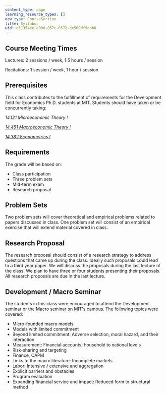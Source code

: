 ```yaml
---
content_type: page
learning_resource_types: []
ocw_type: CourseSection
title: Syllabus
uid: d11354ee-e09d-857c-0572-dc509df9dbb8
---
```


Course Meeting Times
--------------------

Lectures: 2 sessions / week, 1.5 hours / session

Recitations: 1 session / week, 1 hour / session

Prerequisites
-------------

This class contributes to the fulfillment of requirements for the Development field for Economics Ph.D. students at MIT. Students should have taken or be concurrently taking:

_14.121 Microeconomic Theory I_

[_14.451 Macroeconomic Theory I_](/courses/14-451-macroeconomic-theory-i-spring-2007/)

[_14.382 Econometrics I_](/courses/14-382-econometrics-spring-2017/)

Requirements
------------

The grade will be based on:

*   Class participation
*   Three problem sets
*   Mid-term exam
*   Research proposal

Problem Sets
------------

Two problem sets will cover theoretical and empirical problems related to papers discussed in class. One problem set will consist of an empirical exercise that will extend material covered in class.

Research Proposal
-----------------

The research proposal should consist of a research strategy to address questions that came up during the class. Ideally such proposals could lead to a third year paper. We will discuss the proposals during the last lecture of the class. We plan to have three or four students presenting their proposals. All research proposals are due in the last lecture.

Development / Macro Seminar
---------------------------

The students in this class were encouraged to attend the Development seminar or the Macro seminar on MIT's campus. The following topics were covered:

*   Micro-founded macro models
*   Models with limited commitment
*   Beyond limited commitment: Adverse selection, moral hazard, and their interaction
*   Measurement: Financial accounts; household to national levels
*   Risk-sharing and targeting
*   Finance, CAPM
*   Links to the macro literature: Incomplete markets
*   Labor: Intensive / extensive and aggregation
*   Explicit barriers and obstacles
*   Program evaluation
*   Expanding financial service and impact: Reduced form to structural method
